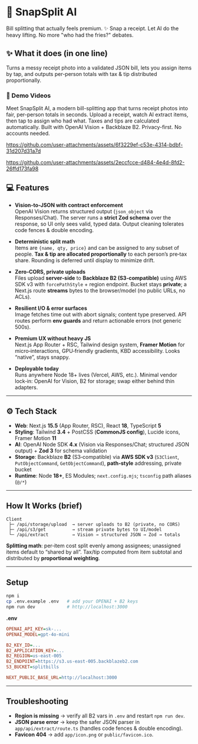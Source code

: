 # 🧾 SnapSplit AI 
Bill splitting that actually feels premium. ✨
Snap a receipt. Let AI do the heavy lifting. 
No more "who had the fries?" debates.

## ✨ What it does (in one line)

Turns a messy receipt photo into a validated JSON bill, lets you assign items by tap, and outputs per-person totals with tax & tip distributed proportionally.

### 🎥 Demo Videos

Meet SnapSplit AI, a modern bill-splitting app that turns receipt photos into fair, per-person totals in seconds. Upload a receipt, watch AI extract items, then tap to assign who had what. Taxes and tips are calculated automatically. Built with OpenAI Vision + Backblaze B2. Privacy-first. No accounts needed.

https://github.com/user-attachments/assets/6f3229ef-c53e-4314-bdbf-31d207d31a7d

https://github.com/user-attachments/assets/2eccfcce-d484-4e4d-8fd2-26ffd173fa98


## 💻 Features 

- **Vision-to-JSON with contract enforcement**  
  OpenAI Vision returns structured output (`json_object` via Responses/Chat). The server runs a **strict Zod schema** over the response, so UI only sees valid, typed data. Output cleaning tolerates code fences & double encoding.

- **Deterministic split math**  
  Items are `{name, qty, price}` and can be assigned to any subset of people. **Tax & tip are allocated proportionally** to each person’s pre‑tax share. Rounding is deferred until display to minimize drift.

- **Zero‑CORS, private uploads**  
  Files upload **server‑side** to **Backblaze B2 (S3‑compatible)** using AWS SDK v3 with `forcePathStyle` + region endpoint. Bucket stays **private**; a Next.js route **streams** bytes to the browser/model (no public URLs, no ACLs).

- **Resilient I/O & error surfaces**  
  Image fetches time out with abort signals; content type preserved. API routes perform **env guards** and return actionable errors (not generic 500s).

- **Premium UX without heavy JS**  
  Next.js App Router + RSC, Tailwind design system, **Framer Motion** for micro‑interactions, GPU‑friendly gradients, KBD accessibility. Looks “native”, stays snappy.

- **Deployable today**  
  Runs anywhere Node 18+ lives (Vercel, AWS, etc.). Minimal vendor lock‑in: OpenAI for Vision, B2 for storage; swap either behind thin adapters.

---

## ⚙️ Tech Stack

- **Web**: Next.js **15.5** (App Router, RSC), React **18**, TypeScript **5**  
- **Styling**: Tailwind **3.4** + PostCSS (**CommonJS config**), Lucide icons, Framer Motion **11**  
- **AI**: OpenAI Node SDK **4.x** (Vision via Responses/Chat; structured JSON output) + **Zod 3** for schema validation  
- **Storage**: Backblaze **B2** (S3‑compatible) via **AWS SDK v3** (`S3Client`, `PutObjectCommand`, `GetObjectCommand`), **path‑style** addressing, private bucket  
- **Runtime**: Node **18+**, ES Modules; `next.config.mjs`; `tsconfig` path aliases (`@/*`)

---

## How It Works (brief)

```
Client
 ├─ /api/storage/upload  → server uploads to B2 (private, no CORS)
 ├─ /api/s3/get          → stream private bytes to UI/model
 └─ /api/extract         → Vision → structured JSON → Zod → totals
```

**Splitting math**: per‑item cost split evenly among assignees; unassigned items default to “shared by all”. Tax/tip computed from item subtotal and distributed by **proportional weighting**.

---

## Setup

```bash
npm i
cp .env.example .env   # add your OPENAI + B2 keys
npm run dev            # http://localhost:3000
```

**.env**

```ini
OPENAI_API_KEY=sk-...
OPENAI_MODEL=gpt-4o-mini

B2_KEY_ID=...
B2_APPLICATION_KEY=...
B2_REGION=us-east-005
B2_ENDPOINT=https://s3.us-east-005.backblazeb2.com
S3_BUCKET=splitbills

NEXT_PUBLIC_BASE_URL=http://localhost:3000
```

---

## Troubleshooting

- **Region is missing** → verify all B2 vars in `.env` and restart `npm run dev`.
- **JSON parse error** → keep the safer JSON parser in `app/api/extract/route.ts` (handles code fences & double encoding).
- **Favicon 404** → add `app/icon.png` or `public/favicon.ico`.
